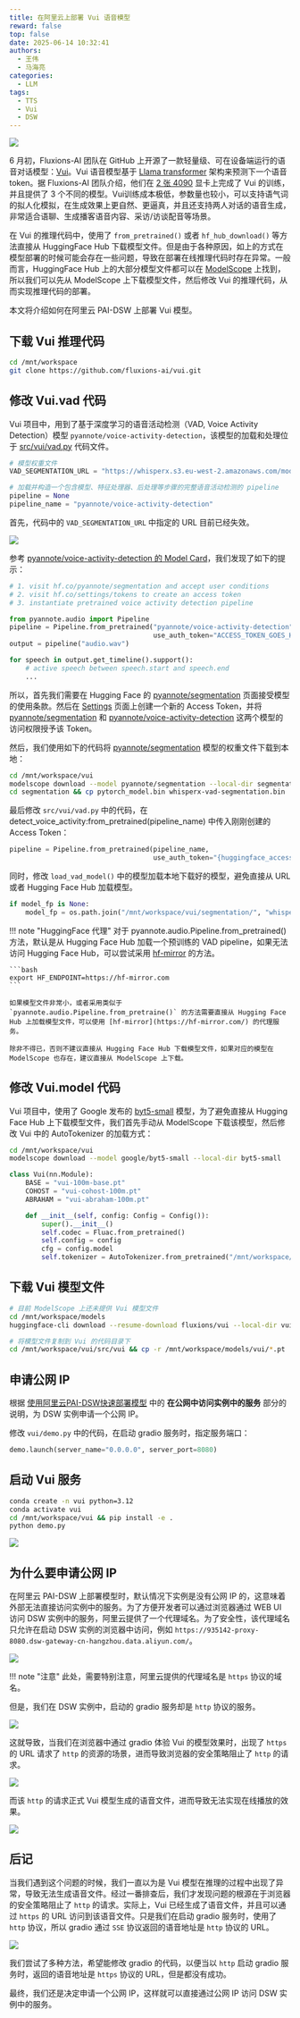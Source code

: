 ```yaml
---
title: 在阿里云上部署 Vui 语音模型
reward: false
top: false
date: 2025-06-14 10:32:41
authors:
  - 王伟
  - 马海亮
categories:
  - LLM
tags:
  - TTS
  - Vui
  - DSW
---
```


![](tts-basics.jpg)

6 月初，Fluxions-AI 团队在 GitHub 上开源了一款轻量级、可在设备端运行的语音对话模型：[Vui](https://github.com/fluxions-ai/vui)。Vui 语音模型基于 [Llama transformer](https://huggingface.co/docs/transformers/en/model_doc/llama) 架构来预测下一个语音 token。据 Fluxions-AI 团队介绍，他们在 [2 张 4090](https://x.com/harrycblum/status/1752698806184063153) 显卡上完成了 Vui 的训练，并且提供了 3 个不同的模型。Vui训练成本极低，参数量也较小，可以支持语气词的拟人化模拟，在生成效果上更自然、更逼真，并且还支持两人对话的语音生成，非常适合语聊、生成播客语音内容、采访/访谈配音等场景。

<!-- more -->

在 Vui 的推理代码中，使用了 `from_pretrained()` 或者 `hf_hub_download()` 等方法直接从 HuggingFace Hub 下载模型文件。但是由于各种原因，如上的方式在模型部署的时候可能会存在一些问题，导致在部署在线推理代码时存在异常。一般而言，HuggingFace Hub 上的大部分模型文件都可以在 [ModelScope](https://modelscope.cn/) 上找到，所以我们可以先从 ModelScope 上下载模型文件，然后修改 Vui 的推理代码，从而实现推理代码的部署。

本文将介绍如何在阿里云 PAI-DSW 上部署 Vui 模型。

## 下载 Vui 推理代码
```bash
cd /mnt/workspace
git clone https://github.com/fluxions-ai/vui.git
```

## 修改 Vui.vad 代码
Vui 项目中，用到了基于深度学习的语音活动检测（VAD, Voice Activity Detection）模型 `pyannote/voice-activity-detection`，该模型的加载和处理位于 [src/vui/vad.py](https://github.com/fluxions-ai/vui/blob/main/src/vui/vad.py) 代码文件。

```python
# 模型权重文件
VAD_SEGMENTATION_URL = "https://whisperx.s3.eu-west-2.amazonaws.com/model_weights/segmentation/0b5b3216d60a2d32fc086b47ea8c67589aaeb26b7e07fcbe620d6d0b83e209ea/pytorch_model.bin"

# 加载并构造一个包含模型、特征处理器、后处理等步骤的完整语音活动检测的 pipeline
pipeline = None
pipeline_name = "pyannote/voice-activity-detection"
```

首先，代码中的 `VAD_SEGMENTATION_URL` 中指定的 URL 目前已经失效。

![](whisperx_error.png)

参考 [pyannote/voice-activity-detection 的 Model Card](https://huggingface.co/pyannote/voice-activity-detection)，我们发现了如下的提示：

```python
# 1. visit hf.co/pyannote/segmentation and accept user conditions
# 2. visit hf.co/settings/tokens to create an access token
# 3. instantiate pretrained voice activity detection pipeline

from pyannote.audio import Pipeline
pipeline = Pipeline.from_pretrained("pyannote/voice-activity-detection",
                                    use_auth_token="ACCESS_TOKEN_GOES_HERE")
output = pipeline("audio.wav")

for speech in output.get_timeline().support():
    # active speech between speech.start and speech.end
    ...
```

所以，首先我们需要在 Hugging Face 的 [pyannote/segmentation](https://huggingface.co/pyannote/segmentation) 页面接受模型的使用条款。然后在 [Settings](https://huggingface.co/settings/tokens) 页面上创建一个新的 Access Token，并将 [pyannote/segmentation](https://huggingface.co/pyannote/segmentation) 和 [pyannote/voice-activity-detection](https://huggingface.co/pyannote/voice-activity-detection) 这两个模型的访问权限授予该 Token。

然后，我们使用如下的代码将 [pyannote/segmentation](https://huggingface.co/pyannote/segmentation) 模型的权重文件下载到本地：

```bash
cd /mnt/workspace/vui
modelscope download --model pyannote/segmentation --local-dir segmentation
cd segmentation && cp pytorch_model.bin whisperx-vad-segmentation.bin
```

最后修改 `src/vui/vad.py` 中的代码，在 detect_voice_activity:from_pretrained(pipeline_name) 中传入刚刚创建的 Access Token：

```python
pipeline = Pipeline.from_pretrained(pipeline_name,
                                    use_auth_token="{huggingface_access_token}")
```

同时，修改 `load_vad_model()` 中的模型加载本地下载好的模型，避免直接从 URL 或者 Hugging Face Hub 加载模型。

```python
if model_fp is None:
    model_fp = os.path.join("/mnt/workspace/vui/segmentation/", "whisperx-vad-segmentation.bin")
```

!!! note "HuggingFace 代理"
    对于 pyannote.audio.Pipeline.from_pretrained() 方法，默认是从 Hugging Face Hub 加载一个预训练的 VAD pipeline，如果无法访问 Hugging Face Hub，可以尝试采用 [hf-mirror](https://hf-mirror.com/) 的方法。

    ```bash
    export HF_ENDPOINT=https://hf-mirror.com
    ```

    如果模型文件非常小，或者采用类似于 `pyannote.audio.Pipeline.from_pretraine()` 的方法需要直接从 Hugging Face Hub 上加载模型文件，可以使用 [hf-mirror](https://hf-mirror.com/) 的代理服务。
    
    除非不得已，否则不建议直接从 Hugging Face Hub 下载模型文件，如果对应的模型在 ModelScope 也存在，建议直接从 ModelScope 上下载。

## 修改 Vui.model 代码
Vui 项目中，使用了 Google 发布的 [byt5-small](https://huggingface.co/google/byt5-small) 模型，为了避免直接从 Hugging Face Hub 上下载模型文件，我们首先手动从 ModelScope 下载该模型，然后修改 Vui 中的 AutoTokenizer 的加载方式：

```bash
cd /mnt/workspace/vui
modelscope download --model google/byt5-small --local-dir byt5-small
```

```python
class Vui(nn.Module):
    BASE = "vui-100m-base.pt"
    COHOST = "vui-cohost-100m.pt"
    ABRAHAM = "vui-abraham-100m.pt"

    def __init__(self, config: Config = Config()):
        super().__init__()
        self.codec = Fluac.from_pretrained()
        self.config = config
        cfg = config.model
        self.tokenizer = AutoTokenizer.from_pretrained("/mnt/workspace/vui/byt5-small")    
```

## 下载 Vui 模型文件

```bash
# 目前 ModelScope 上还未提供 Vui 模型文件
cd /mnt/workspace/models
huggingface-cli download --resume-download fluxions/vui --local-dir vui

# 将模型文件复制到 Vui 的代码目录下
cd /mnt/workspace/vui/src/vui && cp -r /mnt/workspace/models/vui/*.pt .
```

## 申请公网 IP
根据 [使用阿里云PAI-DSW快速部署模型](/2025/05/04/Quickly-Deploy-the-LLM-Model-Using-Aliyun-PAI-DSW/) 中的 **在公网中访问实例中的服务** 部分的说明，为 DSW 实例申请一个公网 IP。

修改 `vui/demo.py` 中的代码，在启动 gradio 服务时，指定服务端口：

```python
demo.launch(server_name="0.0.0.0", server_port=8080)
```

## 启动 Vui 服务
```bash
conda create -n vui python=3.12
conda activate vui
cd /mnt/workspace/vui && pip install -e .
python demo.py
```

![](vui_demo_1.jpg)

## 为什么要申请公网 IP
在阿里云 PAI-DSW 上部署模型时，默认情况下实例是没有公网 IP 的，这意味着外部无法直接访问实例中的服务。为了方便开发者可以通过浏览器通过 WEB UI 访问 DSW 实例中的服务，阿里云提供了一个代理域名。为了安全性，该代理域名只允许在启动 DSW 实例的浏览器中访问，例如 `https://935142-proxy-8080.dsw-gateway-cn-hangzhou.data.aliyun.com/`。

![](vui_demo_2_2.png)

!!! note "注意"
    此处，需要特别注意，阿里云提供的代理域名是 `https` 协议的域名。

但是，我们在 DSW 实例中，启动的 gradio 服务却是 `http` 协议的服务。

![](vui_demo_2_1.png)

这就导致，当我们在浏览器中通过 gradio 体验 Vui 的模型效果时，出现了 `https` 的 URL 请求了 `http` 的资源的场景，进而导致浏览器的安全策略阻止了 `http` 的请求。

![](vui_demo_3.jpg)

而该 `http` 的请求正式 Vui 模型生成的语音文件，进而导致无法实现在线播放的效果。

![](vui_demo_4.png)

## 后记

当我们遇到这个问题的时候，我们一直以为是 Vui 模型在推理的过程中出现了异常，导致无法生成语音文件。经过一番排查后，我们才发现问题的根源在于浏览器的安全策略阻止了 `http` 的请求。实际上，Vui 已经生成了语音文件，并且可以通过 `https` 的 URL 访问到该语音文件。只是我们在启动 gradio 服务时，使用了 `http` 协议，所以 gradio 通过 `SSE` 协议返回的语音地址是 `http` 协议的 URL。

![](gradio_data.png)

我们尝试了多种方法，希望能修改 gradio 的代码，以便当以 `http` 启动 gradio 服务时，返回的语音地址是 `https` 协议的 URL，但是都没有成功。

最终，我们还是决定申请一个公网 IP，这样就可以直接通过公网 IP 访问 DSW 实例中的服务。



